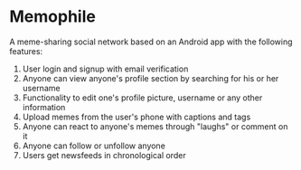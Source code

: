 # Memophile
A meme-sharing social network based on an Android app with the following features:
1. User login and signup with email verification
2. Anyone can view anyone's profile section by searching for his or her username
3. Functionality to edit one's profile picture, username or any other information
4. Upload memes from the user's phone with captions and tags
5. Anyone can react to anyone's memes through "laughs" or comment on it
6. Anyone can follow or unfollow anyone
7. Users get newsfeeds in chronological order
